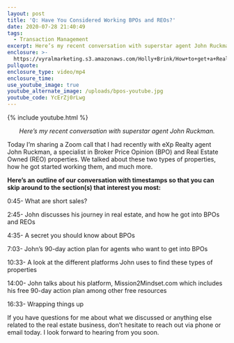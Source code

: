 ```yaml
---
layout: post
title: 'Q: Have You Considered Working BPOs and REOs?'
date: 2020-07-28 21:40:49
tags:
  - Transaction Management
excerpt: Here’s my recent conversation with superstar agent John Ruckman.
enclosure: >-
  https://vyralmarketing.s3.amazonaws.com/Holly+Brink/How+to+get+a+Real+Estate+License+in+Iowa_.mp4
pullquote:
enclosure_type: video/mp4
enclosure_time:
use_youtube_image: true
youtube_alternate_image: /uploads/bpos-youtube.jpg
youtube_code: YcErZj0rLwg
---
```


{% include youtube.html %}

<p style="text-align:center"><em>Here’s my recent conversation with superstar agent John Ruckman.</em></p>

Today I’m sharing a Zoom call that I had recently with eXp Realty agent John Ruckman, a specialist in Broker Price Opinion (BPO) and Real Estate Owned (REO) properties. We talked about these two types of properties, how he got started working them, and much more.

**Here’s an outline of our conversation with timestamps so that you can skip around to the section(s) that interest you most:**

0:45- What are short sales?

2:45- John discusses his journey in real estate, and how he got into BPOs and REOs

4:35- A secret you should know about BPOs

7:03- John’s 90-day action plan for agents who want to get into BPOs

10:33- A look at the different platforms John uses to find these types of properties

14:00- John talks about his platform, Mission2Mindset.com which includes his free 90-day action plan among other free resources

16:33- Wrapping things up

If you have questions for me about what we discussed or anything else related to the real estate business, don’t hesitate to reach out via phone or email today. I look forward to hearing from you soon.<br>&nbsp;